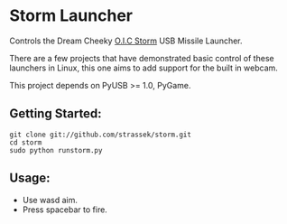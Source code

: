 # Storm Launcher

Controls the Dream Cheeky [O.I.C Storm](http://www.dreamcheeky.com/storm-oic-missile-launcher) USB Missile Launcher.  

There are a few projects that have demonstrated basic control 
of these launchers in Linux, this one aims to add support for 
the built in webcam.

This project depends on PyUSB >= 1.0, PyGame.

## Getting Started:

    git clone git://github.com/strassek/storm.git
    cd storm
    sudo python runstorm.py

## Usage:

* Use wasd aim.
* Press spacebar to fire.

